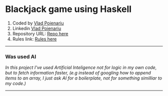 # Blackjack game using Haskell 

1. Coded by [Vlad Poienariu](https://vladpoienariu.netlify.app/)
2. Linkedin [Vlad Poienariu](https://www.linkedin.com/in/vlad-poienariu-0a79a721a/)
3. Repository URL: [Repo here](https://github.com/VladQweqw/Blackjack---Haskell)
4. Rules link: [Rules here](https://www.wikihow.com/Play-Blackjack#videotranscript)
***
### Was used AI
*In this project I've used Artificial Inteligence not for logic in my own code, but to fetch information faster, (e.g instead of googling how to append items to an array, I just ask AI for a boilerplate, not for something similliar to my code.)*
***



